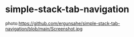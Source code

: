 # simple-stack-tab-navigation

photo:https://github.com/ergunsahe/simple-stack-tab-navigation/blob/main/Screenshot.jpg
